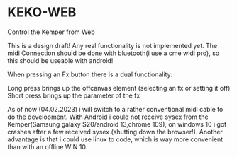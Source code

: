 # KEKO-WEB
Control the Kemper from Web

This is a design draft! Any real functionality is not implemented yet. The midi Connection should be done with bluetooth(i use a cme widi pro), so this should be useable with android!

When pressing an Fx button there is a dual functionality: 

Long press brings up the offcanvas element (selecting an fx or setting it off)
Short press brings up the parameter of the fx
 
As of now (04.02.2023) i will switch to a rather conventional midi cable to do the development.
With Android i could not receive sysex from the Kemper(Samsung galaxy S20/android 13,chrome 109), on windows 10 i got crashes after a few received sysex (shutting down the browser!).
Another advantage is that i could use linux to code, which is way more convenient than with an offline WIN 10.

